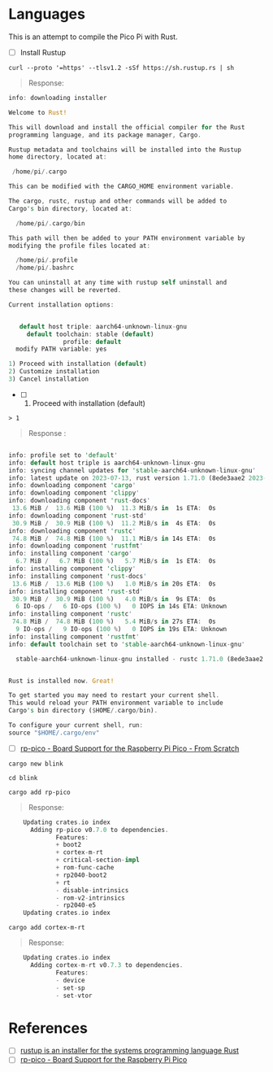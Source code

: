 # Languages

This is an attempt to compile the Pico Pi with Rust.


- [ ] Install Rustup

```
curl --proto '=https' --tlsv1.2 -sSf https://sh.rustup.rs | sh
```
> Response:
```rust
info: downloading installer

Welcome to Rust!

This will download and install the official compiler for the Rust
programming language, and its package manager, Cargo.

Rustup metadata and toolchains will be installed into the Rustup
home directory, located at:

 /home/pi/.cargo

This can be modified with the CARGO_HOME environment variable.

The cargo, rustc, rustup and other commands will be added to
Cargo's bin directory, located at:

  /home/pi/.cargo/bin

This path will then be added to your PATH environment variable by
modifying the profile files located at:

  /home/pi/.profile
  /home/pi/.bashrc

You can uninstall at any time with rustup self uninstall and
these changes will be reverted.

Current installation options:


   default host triple: aarch64-unknown-linux-gnu
     default toolchain: stable (default)
               profile: default
  modify PATH variable: yes

1) Proceed with installation (default)
2) Customize installation
3) Cancel installation
```

- [ ] 1) Proceed with installation (default)

```
> 1
```
> Response :
```rust

info: profile set to 'default'
info: default host triple is aarch64-unknown-linux-gnu
info: syncing channel updates for 'stable-aarch64-unknown-linux-gnu'
info: latest update on 2023-07-13, rust version 1.71.0 (8ede3aae2 2023-07-12)
info: downloading component 'cargo'
info: downloading component 'clippy'
info: downloading component 'rust-docs'
 13.6 MiB /  13.6 MiB (100 %)  11.3 MiB/s in  1s ETA:  0s
info: downloading component 'rust-std'
 30.9 MiB /  30.9 MiB (100 %)  11.2 MiB/s in  4s ETA:  0s
info: downloading component 'rustc'
 74.8 MiB /  74.8 MiB (100 %)  11.1 MiB/s in 14s ETA:  0s
info: downloading component 'rustfmt'
info: installing component 'cargo'
  6.7 MiB /   6.7 MiB (100 %)   5.7 MiB/s in  1s ETA:  0s
info: installing component 'clippy'
info: installing component 'rust-docs'
 13.6 MiB /  13.6 MiB (100 %)   1.0 MiB/s in 20s ETA:  0s
info: installing component 'rust-std'
 30.9 MiB /  30.9 MiB (100 %)   4.0 MiB/s in  9s ETA:  0s
  6 IO-ops /   6 IO-ops (100 %)   0 IOPS in 14s ETA: Unknown
info: installing component 'rustc'
 74.8 MiB /  74.8 MiB (100 %)   5.4 MiB/s in 27s ETA:  0s
  9 IO-ops /   9 IO-ops (100 %)   0 IOPS in 19s ETA: Unknown
info: installing component 'rustfmt'
info: default toolchain set to 'stable-aarch64-unknown-linux-gnu'

  stable-aarch64-unknown-linux-gnu installed - rustc 1.71.0 (8ede3aae2 2023-07-12)


Rust is installed now. Great!

To get started you may need to restart your current shell.
This would reload your PATH environment variable to include
Cargo's bin directory ($HOME/.cargo/bin).

To configure your current shell, run:
source "$HOME/.cargo/env"
```

- [ ] [rp-pico - Board Support for the Raspberry Pi Pico - From Scratch](https://crates.io/crates/rp-pico/#:~:text=From,Scratch)

```
cargo new blink
```

```
cd blink
```


```
cargo add rp-pico
```
> Response:
```rust
    Updating crates.io index
      Adding rp-pico v0.7.0 to dependencies.
             Features:
             + boot2
             + cortex-m-rt
             + critical-section-impl
             + rom-func-cache
             + rp2040-boot2
             + rt
             - disable-intrinsics
             - rom-v2-intrinsics
             - rp2040-e5
    Updating crates.io index
```

```
cargo add cortex-m-rt
```
> Response:
```rust
    Updating crates.io index
      Adding cortex-m-rt v0.7.3 to dependencies.
             Features:
             - device
             - set-sp
             - set-vtor
```

# References

- [ ] [rustup is an installer for the systems programming language Rust](https://rustup.rs/)
- [ ] [rp-pico - Board Support for the Raspberry Pi Pico](https://crates.io/crates/rp-pico)
